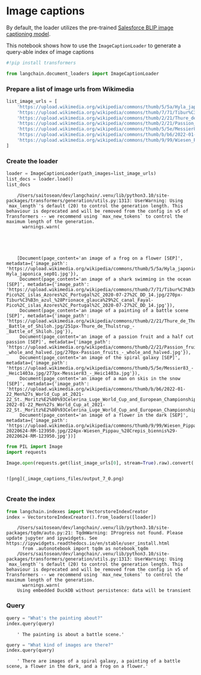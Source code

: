 # Image captions

By default, the loader utilizes the pre-trained [Salesforce BLIP image captioning model](https://huggingface.co/Salesforce/blip-image-captioning-base).


This notebook shows how to use the `ImageCaptionLoader` to generate a query-able index of image captions

<!-- WARNING: THIS FILE WAS AUTOGENERATED! DO NOT EDIT! Instead, edit the notebook w/the location & name as this file. -->


```python
#!pip install transformers
```


```python
from langchain.document_loaders import ImageCaptionLoader
```

### Prepare a list of image urls from Wikimedia


```python
list_image_urls = [
    'https://upload.wikimedia.org/wikipedia/commons/thumb/5/5a/Hyla_japonica_sep01.jpg/260px-Hyla_japonica_sep01.jpg',
    'https://upload.wikimedia.org/wikipedia/commons/thumb/7/71/Tibur%C3%B3n_azul_%28Prionace_glauca%29%2C_canal_Fayal-Pico%2C_islas_Azores%2C_Portugal%2C_2020-07-27%2C_DD_14.jpg/270px-Tibur%C3%B3n_azul_%28Prionace_glauca%29%2C_canal_Fayal-Pico%2C_islas_Azores%2C_Portugal%2C_2020-07-27%2C_DD_14.jpg',
    'https://upload.wikimedia.org/wikipedia/commons/thumb/2/21/Thure_de_Thulstrup_-_Battle_of_Shiloh.jpg/251px-Thure_de_Thulstrup_-_Battle_of_Shiloh.jpg',
    'https://upload.wikimedia.org/wikipedia/commons/thumb/2/21/Passion_fruits_-_whole_and_halved.jpg/270px-Passion_fruits_-_whole_and_halved.jpg',
    'https://upload.wikimedia.org/wikipedia/commons/thumb/5/5e/Messier83_-_Heic1403a.jpg/277px-Messier83_-_Heic1403a.jpg',
    'https://upload.wikimedia.org/wikipedia/commons/thumb/b/b6/2022-01-22_Men%27s_World_Cup_at_2021-22_St._Moritz%E2%80%93Celerina_Luge_World_Cup_and_European_Championships_by_Sandro_Halank%E2%80%93257.jpg/288px-2022-01-22_Men%27s_World_Cup_at_2021-22_St._Moritz%E2%80%93Celerina_Luge_World_Cup_and_European_Championships_by_Sandro_Halank%E2%80%93257.jpg',
    'https://upload.wikimedia.org/wikipedia/commons/thumb/9/99/Wiesen_Pippau_%28Crepis_biennis%29-20220624-RM-123950.jpg/224px-Wiesen_Pippau_%28Crepis_biennis%29-20220624-RM-123950.jpg',
]
```

### Create the loader


```python
loader = ImageCaptionLoader(path_images=list_image_urls)
list_docs = loader.load()
list_docs
```

<CodeOutputBlock lang="python">

```
    /Users/saitosean/dev/langchain/.venv/lib/python3.10/site-packages/transformers/generation/utils.py:1313: UserWarning: Using `max_length`'s default (20) to control the generation length. This behaviour is deprecated and will be removed from the config in v5 of Transformers -- we recommend using `max_new_tokens` to control the maximum length of the generation.
      warnings.warn(





    [Document(page_content='an image of a frog on a flower [SEP]', metadata={'image_path': 'https://upload.wikimedia.org/wikipedia/commons/thumb/5/5a/Hyla_japonica_sep01.jpg/260px-Hyla_japonica_sep01.jpg'}),
     Document(page_content='an image of a shark swimming in the ocean [SEP]', metadata={'image_path': 'https://upload.wikimedia.org/wikipedia/commons/thumb/7/71/Tibur%C3%B3n_azul_%28Prionace_glauca%29%2C_canal_Fayal-Pico%2C_islas_Azores%2C_Portugal%2C_2020-07-27%2C_DD_14.jpg/270px-Tibur%C3%B3n_azul_%28Prionace_glauca%29%2C_canal_Fayal-Pico%2C_islas_Azores%2C_Portugal%2C_2020-07-27%2C_DD_14.jpg'}),
     Document(page_content='an image of a painting of a battle scene [SEP]', metadata={'image_path': 'https://upload.wikimedia.org/wikipedia/commons/thumb/2/21/Thure_de_Thulstrup_-_Battle_of_Shiloh.jpg/251px-Thure_de_Thulstrup_-_Battle_of_Shiloh.jpg'}),
     Document(page_content='an image of a passion fruit and a half cut passion [SEP]', metadata={'image_path': 'https://upload.wikimedia.org/wikipedia/commons/thumb/2/21/Passion_fruits_-_whole_and_halved.jpg/270px-Passion_fruits_-_whole_and_halved.jpg'}),
     Document(page_content='an image of the spiral galaxy [SEP]', metadata={'image_path': 'https://upload.wikimedia.org/wikipedia/commons/thumb/5/5e/Messier83_-_Heic1403a.jpg/277px-Messier83_-_Heic1403a.jpg'}),
     Document(page_content='an image of a man on skis in the snow [SEP]', metadata={'image_path': 'https://upload.wikimedia.org/wikipedia/commons/thumb/b/b6/2022-01-22_Men%27s_World_Cup_at_2021-22_St._Moritz%E2%80%93Celerina_Luge_World_Cup_and_European_Championships_by_Sandro_Halank%E2%80%93257.jpg/288px-2022-01-22_Men%27s_World_Cup_at_2021-22_St._Moritz%E2%80%93Celerina_Luge_World_Cup_and_European_Championships_by_Sandro_Halank%E2%80%93257.jpg'}),
     Document(page_content='an image of a flower in the dark [SEP]', metadata={'image_path': 'https://upload.wikimedia.org/wikipedia/commons/thumb/9/99/Wiesen_Pippau_%28Crepis_biennis%29-20220624-RM-123950.jpg/224px-Wiesen_Pippau_%28Crepis_biennis%29-20220624-RM-123950.jpg'})]
```

</CodeOutputBlock>


```python
from PIL import Image
import requests

Image.open(requests.get(list_image_urls[0], stream=True).raw).convert('RGB')
```

<CodeOutputBlock lang="python">

```
    
![png](_image_captions_files/output_7_0.png)
    
```

</CodeOutputBlock>

### Create the index


```python
from langchain.indexes import VectorstoreIndexCreator
index = VectorstoreIndexCreator().from_loaders([loader])
```

<CodeOutputBlock lang="python">

```
    /Users/saitosean/dev/langchain/.venv/lib/python3.10/site-packages/tqdm/auto.py:21: TqdmWarning: IProgress not found. Please update jupyter and ipywidgets. See https://ipywidgets.readthedocs.io/en/stable/user_install.html
      from .autonotebook import tqdm as notebook_tqdm
    /Users/saitosean/dev/langchain/.venv/lib/python3.10/site-packages/transformers/generation/utils.py:1313: UserWarning: Using `max_length`'s default (20) to control the generation length. This behaviour is deprecated and will be removed from the config in v5 of Transformers -- we recommend using `max_new_tokens` to control the maximum length of the generation.
      warnings.warn(
    Using embedded DuckDB without persistence: data will be transient
```

</CodeOutputBlock>

### Query


```python
query = "What's the painting about?"
index.query(query)
```

<CodeOutputBlock lang="python">

```
    ' The painting is about a battle scene.'
```

</CodeOutputBlock>


```python
query = "What kind of images are there?"
index.query(query)
```

<CodeOutputBlock lang="python">

```
    ' There are images of a spiral galaxy, a painting of a battle scene, a flower in the dark, and a frog on a flower.'
```

</CodeOutputBlock>
